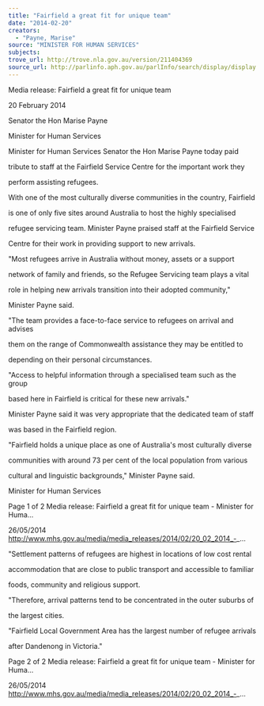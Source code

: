 ```yaml
---
title: "Fairfield a great fit for unique team"
date: "2014-02-20"
creators:
  - "Payne, Marise"
source: "MINISTER FOR HUMAN SERVICES"
subjects:
trove_url: http://trove.nla.gov.au/version/211404369
source_url: http://parlinfo.aph.gov.au/parlInfo/search/display/display.w3p;query=Id%3A%22media/pressrel/3188340%22
---
```


 Media release: Fairfield a great fit for unique team

 20 February 2014

 Senator the Hon Marise Payne

 Minister for Human Services

 Minister for Human Services Senator the Hon Marise Payne today paid 

 tribute to staff at the Fairfield Service Centre for the important work they 

 perform assisting refugees.

 With one of the most culturally diverse communities in the country, Fairfield 

 is one of only five sites around Australia to host the highly specialised 

 refugee servicing team. Minister Payne praised staff at the Fairfield Service 

 Centre for their work in providing support to new arrivals.

 "Most refugees arrive in Australia without money, assets or a support 

 network of family and friends, so the Refugee Servicing team plays a vital 

 role in helping new arrivals transition into their adopted community," 

 Minister Payne said.

 "The team provides a face-to-face service to refugees on arrival and advises 

 them on the range of Commonwealth assistance they may be entitled to 

 depending on their personal circumstances.

 "Access to helpful information through a specialised team such as the group 

 based here in Fairfield is critical for these new arrivals."

 Minister Payne said it was very appropriate that the dedicated team of staff 

 was based in the Fairfield region.

 "Fairfield holds a unique place as one of Australia's most culturally diverse 

 communities with around 73 per cent of the local population from various 

 cultural and linguistic backgrounds," Minister Payne said.

 Minister for Human Services 

 Page 1 of 2 Media release: Fairfield a great fit for unique team - Minister for Huma...

 26/05/2014 http://www.mhs.gov.au/media/media_releases/2014/02/20_02_2014_-_...

 "Settlement patterns of refugees are highest in locations of low cost rental 

 accommodation that are close to public transport and accessible to familiar 

 foods, community and religious support.

 "Therefore, arrival patterns tend to be concentrated in the outer suburbs of 

 the largest cities.

 "Fairfield Local Government Area has the largest number of refugee arrivals 

 after Dandenong in Victoria."

 Page 2 of 2 Media release: Fairfield a great fit for unique team - Minister for Huma...

 26/05/2014 http://www.mhs.gov.au/media/media_releases/2014/02/20_02_2014_-_...

